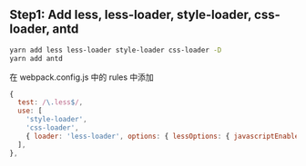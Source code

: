 ## Step1: Add less, less-loader, style-loader, css-loader, antd

```bash
yarn add less less-loader style-loader css-loader -D
yarn add antd
```

在 webpack.config.js 中的 rules 中添加

```js
{
  test: /\.less$/,
  use: [
    'style-loader',
    'css-loader',
    { loader: 'less-loader', options: { lessOptions: { javascriptEnabled: true } } },
  ],
},
```
